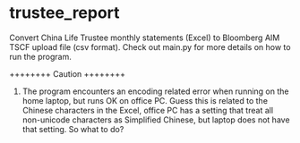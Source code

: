 # trustee_report
Convert China Life Trustee monthly statements (Excel) to Bloomberg AIM TSCF upload file (csv format). Check out main.py for more details on how to run the program.



++++++++
Caution
++++++++

1. The program encounters an encoding related error when running on the home laptop, but runs OK on office PC. Guess this is related to the Chinese characters in the Excel, office PC has a setting that treat all non-unicode characters as Simplified Chinese, but laptop does not have that setting. So what to do?





